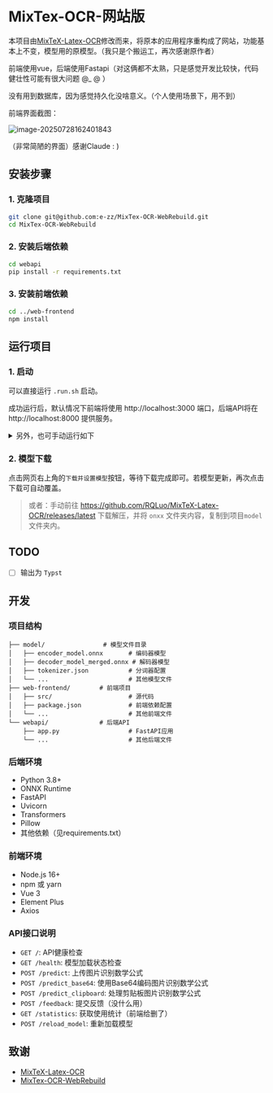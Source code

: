 # MixTex-OCR-网站版

本项目由[MixTeX-Latex-OCR](https://github.com/RQLuo/MixTeX-Latex-OCR)修改而来，将原本的应用程序重构成了网站，功能基本上不变，模型用的原模型。（我只是个搬运工，再次感谢原作者）

前端使用vue，后端使用Fastapi（对这俩都不太熟，只是感觉开发比较快，代码健壮性可能有很大问题 @_ @ ）

没有用到数据库，因为感觉持久化没啥意义。（个人使用场景下，用不到）

前端界面截图：

![image-20250728162401843](https://picture-typora.obs.cn-north-4.myhuaweicloud.com/images/image-20250728162401843.png)

（非常简陋的界面）感谢Claude     :   )



## 安装步骤

### 1. 克隆项目

```bash
git clone git@github.com:e-zz/MixTex-OCR-WebRebuild.git
cd MixTex-OCR-WebRebuild
```

### 2. 安装后端依赖

```bash
cd webapi
pip install -r requirements.txt
```

### 3. 安装前端依赖

```bash
cd ../web-frontend
npm install
```

## 运行项目

### 1. 启动
可以直接运行 `.run.sh` 启动。

成功运行后，默认情况下前端将使用 http://localhost:3000 端口，后端API将在 http://localhost:8000 提供服务。
<details>
    <summary>另外，也可手动运行如下</summary>


> 启动后端服务
```bash
cd webapi
uvicorn app:app --host 127.0.0.1 --port 8000 --reload
```
>
> 前端开发服务器
> 
```bash
cd ../web-frontend
npm run dev
```
> 提示：当进程未正常关闭导致端口占用，再次启动时，可能无法正常运行。因此建议使用 `.run.sh` 脚本启动，结束运行请通过网页右上角关闭按钮。

</details>




### 2. 模型下载
点击网页右上角的`下载并设置模型`按钮，等待下载完成即可。若模型更新，再次点击下载可自动覆盖。


> 或者：手动前往 https://github.com/RQLuo/MixTeX-Latex-OCR/releases/latest 下载解压，并将 `onxx` 文件夹内容，复制到项目`model`文件夹内。


## TODO
- [ ] 输出为 `Typst`


## 开发

### 项目结构

```
├── model/                # 模型文件目录
│   ├── encoder_model.onnx       # 编码器模型
│   ├── decoder_model_merged.onnx # 解码器模型
│   ├── tokenizer.json           # 分词器配置
│   └── ...                      # 其他模型文件
├── web-frontend/        # 前端项目
│   ├── src/                     # 源代码
│   ├── package.json             # 前端依赖配置
│   └── ...                      # 其他前端文件
└── webapi/              # 后端API
    ├── app.py                   # FastAPI应用
    └── ...                      # 其他后端文件
```

### 后端环境

- Python 3.8+
- ONNX Runtime
- FastAPI
- Uvicorn
- Transformers
- Pillow
- 其他依赖（见requirements.txt）

### 前端环境

- Node.js 16+
- npm 或 yarn
- Vue 3
- Element Plus
- Axios

### API接口说明

- `GET /`: API健康检查
- `GET /health`: 模型加载状态检查
- `POST /predict`: 上传图片识别数学公式
- `POST /predict_base64`: 使用Base64编码图片识别数学公式
- `POST /predict_clipboard`: 处理剪贴板图片识别数学公式
- `POST /feedback`: 提交反馈（没什么用）
- `GET /statistics`: 获取使用统计（前端给删了）
- `POST /reload_model`: 重新加载模型


## 致谢

- [MixTeX-Latex-OCR](https://github.com/RQLuo/MixTeX-Latex-OCR)
- [MixTex-OCR-WebRebuild](https://github.com/OnHaiping/MixTex-OCR-WebRebuild)

